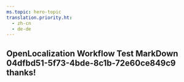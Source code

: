 ```yaml
---
ms.topic: hero-topic
translation.priority.ht: 
  - zh-cn
  - de-de
---
```

## OpenLocalization Workflow Test MarkDown 04dfbd51-5f73-4bde-8c1b-72e60ce849c9 thanks!
